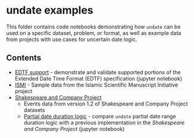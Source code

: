 # undate examples

This folder contains code notebooks demonstrating how `undate` can be 
used on a specific dataset, problem, or format, as well as example 
data from projects with use cases for uncertain date logic.
 
## Contents 
 
- [EDTF support](edtf-support.ipynb) - demonstrate and validate supported portions of the Extended Date Time Format (EDTF) specification (jupyter notebook)
- [ISMI](ismi) - Sample data from the Islamic Scientific Manuscript Initiative project
- [Shakespeare and Company Project](shakespeare-and-company-project)
	- Events data from version 1.2 of Shakespeare and Company Project datasets
	- [Partial date duration logic](shxco_partial_date_durations.ipynb) - compare `undate` partial date range duration logic with a previous implementation in the _Shakespeare and Company Project_ (jupyter notebook)
